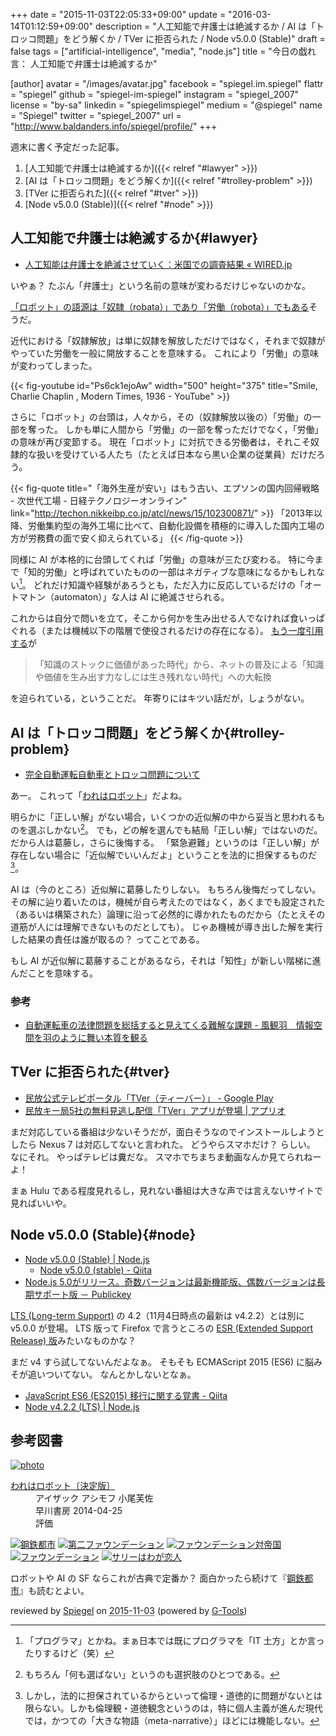 +++
date = "2015-11-03T22:05:33+09:00"
update = "2016-03-14T01:12:59+09:00"
description = "人工知能で弁護士は絶滅するか / AI は「トロッコ問題」をどう解くか / TVer に拒否られた / Node v5.0.0 (Stable)"
draft = false
tags = ["artificial-intelligence", "media", "node.js"]
title = "今日の戯れ言： 人工知能で弁護士は絶滅するか"

[author]
  avatar = "/images/avatar.jpg"
  facebook = "spiegel.im.spiegel"
  flattr = "spiegel"
  github = "spiegel-im-spiegel"
  instagram = "spiegel_2007"
  license = "by-sa"
  linkedin = "spiegelimspiegel"
  medium = "@spiegel"
  name = "Spiegel"
  twitter = "spiegel_2007"
  url = "http://www.baldanders.info/spiegel/profile/"
+++

週末に書く予定だった記事。

1. [人工知能で弁護士は絶滅するか]({{< relref "#lawyer" >}})
1. [AI は「トロッコ問題」をどう解くか]({{< relref "#trolley-problem" >}})
1. [TVer に拒否られた]({{< relref "#tver" >}})
1. [Node v5.0.0 (Stable)]({{< relref "#node" >}})

## 人工知能で弁護士は絶滅するか{#lawyer}

- [人工知能は弁護士を絶滅させていく：米国での調査結果 « WIRED.jp](http://wired.jp/2015/10/28/computers-replacing-lawyers/)

いやぁ？ たぶん「弁護士」という名前の意味が変わるだけじゃないのかな。

[「ロボット」の語源は「奴隷（robata）」であり「労働（robota）」でもある](https://wirelesswire.jp/2015/10/47216/)そうだ。

近代における「奴隷解放」は単に奴隷を解放しただけではなく，それまで奴隷がやっていた労働を一般に開放することを意味する。
これにより「労働」の意味が変わってしまった。

{{< fig-youtube id="Ps6ck1ejoAw" width="500" height="375" title="Smile, Charlie Chaplin , Modern Times, 1936 - YouTube" >}}

さらに「ロボット」の台頭は，人々から，その（奴隷解放以後の）「労働」の一部を奪った。
しかも単に人間から「労働」の一部を奪っただけでなく，「労働」の意味が再び変節する。
現在「ロボット」に対抗できる労働者は，それこそ奴隷的な扱いを受けている人たち（たとえば日本なら黒い企業の従業員）だけだろう。

{{< fig-quote title="「海外生産が安い」はもう古い、エプソンの国内回帰戦略 - 次世代工場 - 日経テクノロジーオンライン" link="http://techon.nikkeibp.co.jp/atcl/news/15/102300871/" >}}
「2013年以降、労働集約型の海外工場に比べて、自動化設備を積極的に導入した国内工場の方が労務費の面で安く抑えられている」
{{< /fig-quote >}}

同様に AI が本格的に台頭してくれば「労働」の意味が三たび変わる。
特に今まで「知的労働」と呼ばれていたものの一部はネガティブな意味になるかもしれない[^a]。
どれだけ知識や経験があろうとも，ただ入力に反応しているだけの「オートマトン（automaton）」な人は AI に絶滅させられる。

[^a]: 「プログラマ」とかね。まぁ日本では既にプログラマを「IT 土方」とか言ったりするけど（笑）

これからは自分で問いを立て，そこから何かを生み出せる人でなければ食いっぱぐれる（または機械以下の階層で使役されるだけの存在になる）。
[もう一度引用する](https://medium.com/@spiegel/-8fcccfb661 "続ける（続いてる）だけではダメ — Medium")が

> 「知識のストックに価値があった時代」から、ネットの普及による「知識や価値を生み出す力なしには生き残れない時代」への大転換

を迫られている，ということだ。
年寄りにはキツい話だが，しょうがない。

## AI は「トロッコ問題」をどう解くか{#trolley-problem}

- [完全自動運転自動車とトロッコ問題について](http://blogos.com/article/142284/)

あー。
これって「[われはロボット](http://www.amazon.co.jp/exec/obidos/ASIN/B00O1VK072/baldandersinf-22/)」だよね。

明らかに「正しい解」がない場合，いくつかの近似解の中から妥当と思われるものを選ぶしかない[^b]。
でも，どの解を選んでも結局「正しい解」ではないのだ。
だから人は葛藤し，さらに後悔する。
「緊急避難」というのは「正しい解」が存在しない場合に「近似解でいいんだよ」ということを法的に担保するものだ[^c]。

[^b]: もちろん「何も選ばない」というのも選択肢のひとつである。
[^c]: しかし，法的に担保されているからといって倫理・道徳的に問題がないとは限らない。しかも倫理観・道徳観念というのは，特に個人主義が進んだ現代では，かつての「大きな物語（meta-narrative）」ほどには機能しない。

AI は（今のところ）近似解に葛藤したりしない。
もちろん後悔だってしない。
その解に辿り着いたのは，機械が自ら考えたのではなく，あくまでも設定された（あるいは構築された）論理に沿って必然的に導かれたものだから（たとえその道筋が人には理解できないものだとしても）。
じゃあ機械が導き出した解を実行した結果の責任は誰が取るの？ ってことである。

もし AI が近似解に葛藤することがあるなら，それは「知性」が新しい階梯に進んだことを意味する。

### 参考

- [自動運転車の法律問題を総括すると見えてくる難解な課題 - 風観羽　情報空間を羽のように舞い本質を観る](http://d.hatena.ne.jp/ta26/20151104)

## TVer に拒否られた{#tver}

- [民放公式テレビポータル「TVer（ティーバー）」 - Google Play](https://play.google.com/store/apps/details?id=jp.hamitv.hamiand1)
- [民放キー局5社の無料見逃し配信「TVer」アプリが登場 | アプリオ](http://appllio.com/20151026-7241-tver-app)

まだ対応している番組は少ないそうだが，面白そうなのでインストールしようとしたら Nexus 7 は対応してないと言われた。
どうやらスマホだけ？ らしい。
なにそれ。
やっぱテレビは糞だな。
スマホでちまちま動画なんか見てられねーよ！

まぁ Hulu である程度見れるし，見れない番組は大きな声では言えないサイトで見ればいいや。

## Node v5.0.0 (Stable){#node}

- [Node v5.0.0 (Stable) | Node.js](https://nodejs.org/en/blog/release/v5.0.0/)
    - [Node v5.0.0 (stable) - Qiita](http://qiita.com/zakiko/items/f1e6db17e243667b8513)
- [Node.js 5.0がリリース。奇数バージョンは最新機能版、偶数バージョンは長期サポート版 － Publickey](http://www.publickey1.jp/blog/15/nodejs_50.html)

[LTS (Long-term Support)](https://github.com/nodejs/LTS/) の 4.2（11月4日時点の最新は v4.2.2）とは別に v5.0.0 が登場。
LTS 版って Firefox で言うところの [ESR (Extended Support Release) 版](http://www.mozilla.jp/business/downloads/)みたいなものかな？

まだ v4 すら試してないんだよなぁ。
そもそも ECMAScript 2015 (ES6) に脳みそが追いついてない。
なんとかしないとなぁ。

- [JavaScript ES6 (ES2015) 移行に関する覚書 - Qiita](http://qiita.com/LightSpeedC/items/9dd46c456e7bbdb1c857)
- [Node v4.2.2 (LTS) | Node.js](https://nodejs.org/en/blog/release/v4.2.2/)

## 参考図書

<div class="hreview" ><a class="item url" href="http://www.amazon.co.jp/exec/obidos/ASIN/B00O1VK072/baldandersinf-22/"><img src="http://ecx.images-amazon.com/images/I/51UzGYXJ70L._SL160_.jpg" alt="photo" class="photo"  /></a><dl ><dt class="fn"><a class="item url" href="http://www.amazon.co.jp/exec/obidos/ASIN/B00O1VK072/baldandersinf-22/">われはロボット〔決定版〕</a></dt><dd>アイザック アシモフ 小尾芙佐 </dd><dd>早川書房 2014-04-25</dd><dd>評価<abbr class="rating" title="4"><img src="http://g-images.amazon.com/images/G/01/detail/stars-4-0.gif" alt="" /></abbr> </dd></dl><p class="similar"><a href="http://www.amazon.co.jp/exec/obidos/ASIN/B00O2O7JFY/baldandersinf-22/" target="_top"><img src="http://images.amazon.com/images/P/B00O2O7JFY.09._SCTHUMBZZZ_.jpg"  alt="鋼鉄都市"  /></a> <a href="http://www.amazon.co.jp/exec/obidos/ASIN/B00N4FBCR8/baldandersinf-22/" target="_top"><img src="http://images.amazon.com/images/P/B00N4FBCR8.09._SCTHUMBZZZ_.jpg"  alt="第二ファウンデーション"  /></a> <a href="http://www.amazon.co.jp/exec/obidos/ASIN/B00N4FBCUU/baldandersinf-22/" target="_top"><img src="http://images.amazon.com/images/P/B00N4FBCUU.09._SCTHUMBZZZ_.jpg"  alt="ファウンデーション対帝国"  /></a> <a href="http://www.amazon.co.jp/exec/obidos/ASIN/B00N4FBCO6/baldandersinf-22/" target="_top"><img src="http://images.amazon.com/images/P/B00N4FBCO6.09._SCTHUMBZZZ_.jpg"  alt="ファウンデーション"  /></a> <a href="http://www.amazon.co.jp/exec/obidos/ASIN/B00N4FBCQO/baldandersinf-22/" target="_top"><img src="http://images.amazon.com/images/P/B00N4FBCQO.09._SCTHUMBZZZ_.jpg"  alt="サリーはわが恋人"  /></a> </p>
<p class="description">ロボットや AI の SF ならこれが古典で定番か？ 面白かったら続けて『<a href="http://www.amazon.co.jp/exec/obidos/ASIN/B00O2O7JFY/baldandersinf-22/">鋼鉄都市</a>』も読むとよい。</p>
<p class="gtools" >reviewed by <a href='#maker' class='reviewer'>Spiegel</a> on <abbr class="dtreviewed" title="2015-11-03">2015-11-03</abbr> (powered by <a href="http://www.goodpic.com/mt/aws/index.html" >G-Tools</a>)</p>
</div>
